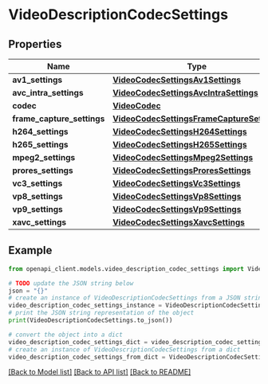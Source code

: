 # VideoDescriptionCodecSettings


## Properties

Name | Type | Description | Notes
------------ | ------------- | ------------- | -------------
**av1_settings** | [**VideoCodecSettingsAv1Settings**](VideoCodecSettingsAv1Settings.md) |  | [optional] 
**avc_intra_settings** | [**VideoCodecSettingsAvcIntraSettings**](VideoCodecSettingsAvcIntraSettings.md) |  | [optional] 
**codec** | [**VideoCodec**](VideoCodec.md) |  | [optional] 
**frame_capture_settings** | [**VideoCodecSettingsFrameCaptureSettings**](VideoCodecSettingsFrameCaptureSettings.md) |  | [optional] 
**h264_settings** | [**VideoCodecSettingsH264Settings**](VideoCodecSettingsH264Settings.md) |  | [optional] 
**h265_settings** | [**VideoCodecSettingsH265Settings**](VideoCodecSettingsH265Settings.md) |  | [optional] 
**mpeg2_settings** | [**VideoCodecSettingsMpeg2Settings**](VideoCodecSettingsMpeg2Settings.md) |  | [optional] 
**prores_settings** | [**VideoCodecSettingsProresSettings**](VideoCodecSettingsProresSettings.md) |  | [optional] 
**vc3_settings** | [**VideoCodecSettingsVc3Settings**](VideoCodecSettingsVc3Settings.md) |  | [optional] 
**vp8_settings** | [**VideoCodecSettingsVp8Settings**](VideoCodecSettingsVp8Settings.md) |  | [optional] 
**vp9_settings** | [**VideoCodecSettingsVp9Settings**](VideoCodecSettingsVp9Settings.md) |  | [optional] 
**xavc_settings** | [**VideoCodecSettingsXavcSettings**](VideoCodecSettingsXavcSettings.md) |  | [optional] 

## Example

```python
from openapi_client.models.video_description_codec_settings import VideoDescriptionCodecSettings

# TODO update the JSON string below
json = "{}"
# create an instance of VideoDescriptionCodecSettings from a JSON string
video_description_codec_settings_instance = VideoDescriptionCodecSettings.from_json(json)
# print the JSON string representation of the object
print(VideoDescriptionCodecSettings.to_json())

# convert the object into a dict
video_description_codec_settings_dict = video_description_codec_settings_instance.to_dict()
# create an instance of VideoDescriptionCodecSettings from a dict
video_description_codec_settings_from_dict = VideoDescriptionCodecSettings.from_dict(video_description_codec_settings_dict)
```
[[Back to Model list]](../README.md#documentation-for-models) [[Back to API list]](../README.md#documentation-for-api-endpoints) [[Back to README]](../README.md)



